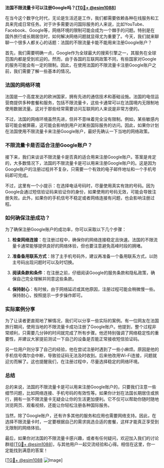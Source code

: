 **法国不限流量卡可以注册Google吗？[[TG💪+ @esim1088](https://t.me/s/esim1088)]**

在当今这个数字化时代，无论是生活还是工作，我们都需要依赖各种在线服务和工具来完成日常任务。对于许多需要访问国际服务的人来说，比如YouTube、Facebook、Google等，网络环境的限制可能会成为一个棘手的问题。特别是在国外旅行或长期居住时，如何解决网络问题就显得尤为重要了。今天，我们就来聊聊一个很多人都关心的话题：法国的不限流量卡能不能用来注册Google账户？

首先，我们需要明确一点，Google作为全球最大的搜索引擎之一，其服务在全球范围内都是受到欢迎的。然而，由于各国的互联网政策不同，有些国家对Google的服务可能会有一定的限制。因此，在使用法国的不限流量卡注册Google账户之前，我们需要了解一些基本的情况。

### 法国的网络环境

法国是一个高度发达的欧洲国家，拥有先进的通信技术和基础设施。法国的电信运营商提供多种套餐和服务，包括不限流量卡，这些卡通常可以在法国境内无限制地使用数据流量。这对于那些经常需要访问互联网的人来说是非常方便的。

不过，法国的网络环境虽然先进，但并不意味着完全没有限制。例如，某些敏感内容可能会被屏蔽，这可能会影响到用户对某些国际服务的访问。因此，如果你计划在法国使用不限流量卡来注册Google账户，最好先确认一下当地的网络政策。

### 不限流量卡是否适合注册Google账户？

接下来，我们来谈谈不限流量卡是否真的适合用来注册Google账户。答案是肯定的，大多数情况下，法国的不限流量卡是可以用来注册Google账户的。这是因为Google账户的注册过程并不复杂，只需要一个有效的电子邮件地址和一个手机号码即可完成。

不过，这里有一个小提示：在选择电话号码时，尽量使用真实有效的号码。因为Google会通过短信验证码来验证你的身份，如果使用的号码无效，可能会导致注册失败。此外，如果你的手机信号不稳定或者网络连接有问题，也会影响注册过程。

### 如何确保注册成功？

为了确保注册Google账户的成功率，你可以采取以下几个步骤：

1. **检查网络连接**：在注册过程中，确保你的网络连接稳定且快速。法国的不限流量卡通常能够提供良好的网络体验，但也要注意避免高峰时段的拥堵。
   
2. **准备备用联系方式**：除了主手机号码外，建议再准备一个备用联系方式，以防主号码出现问题时可以及时切换。

3. **阅读条款和条件**：在注册之前，仔细阅读Google的服务条款和隐私政策，确保自己完全理解并同意这些条款。

4. **保持耐心**：有时候，由于网络延迟或其他原因，注册过程可能会稍微慢一些。保持耐心，按照提示一步步操作即可。

### 实际案例分享

为了让读者更直观地了解情况，我们可以分享一些实际的案例。有一位网友在法国旅行期间，使用当地的不限流量卡成功注册了Google账户。他提到，整个过程非常顺利，只需要几分钟的时间就完成了所有步骤。他还特别强调了网络稳定性的重要性，并建议大家提前测试一下自己的设备是否能正常接收短信验证码。

另一位用户则分享了自己的经验，他在尝试注册时遇到了一些小麻烦。原因是他的手机信号偶尔会中断，导致验证码无法及时收到。后来他改用Wi-Fi连接，问题就迎刃而解了。这也提醒我们，在注册过程中，尽量选择稳定的网络环境。

### 总结

总的来说，法国的不限流量卡是可以用来注册Google账户的，只要我们注意一些细节问题，比如网络连接、手机号码的有效性等。如果你计划在法国长期居住或旅行，拥有一张不限流量卡无疑会让你的生活更加便利。它不仅可以帮助你随时随地浏览网页、观看视频，还能让你轻松注册各种国际服务。

当然，除了Google账户，还有许多其他的服务和应用也需要网络支持。因此，在选择不限流量卡时，一定要根据自己的需求挑选合适的套餐，这样才能真正享受到无限制的网络体验。

最后，如果你对法国的不限流量卡感兴趣，或者有任何疑问，欢迎加入我们的讨论群组[[TG💪+ @esim1088](https://t.me/s/esim1088)]，与其他用户一起交流经验和心得。相信在这里，你一定能找到满意的答案！

[[TG💪+ @esim1088](https://t.me/s/esim1088) ![Image](https://i.postimg.cc/4NQfJmqS/Snipaste-2025-05-13-00-14-12.png)]